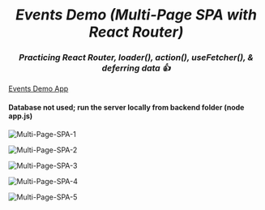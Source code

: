 <h1 align=center> <b><i>Events Demo (Multi-Page SPA with React Router)</i></b></h1>
<h3 align=center> <b><i>Practicing React Router, loader(), action(), useFetcher(), & deferring data 👍</i></b></h3>

[Events Demo App](https://adv-react-router.onrender.com)

<h4>Database not used; run the server locally from backend folder (node app.js) </h4>

![Multi-Page-SPA-1](https://github.com/user-attachments/assets/8cd896b6-2dc1-4c51-97b9-afa40916f59d)

![Multi-Page-SPA-2](https://github.com/user-attachments/assets/48cb0644-5e74-40f1-b14f-daf9ffee70ae)

![Multi-Page-SPA-3](https://github.com/user-attachments/assets/7d75211f-4751-470c-82b2-275b9e6d5de0)

![Multi-Page-SPA-4](https://github.com/user-attachments/assets/c5d70608-2a84-459f-849e-3cf4a8c7ab92)

![Multi-Page-SPA-5](https://github.com/user-attachments/assets/8075ea24-c985-469a-a8d3-6f786260ca03)
